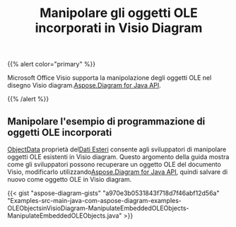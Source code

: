 ﻿---
title: Manipolare gli oggetti OLE incorporati in Visio Diagram
type: docs
weight: 10
url: /it/java/manipulate-the-embedded-ole-objects-in-visio-diagram/
description: Questa pagina descrive come manipolare un oggetto ole con la libreria Aspose.Diagram.
---
{{% alert color="primary" %}}

Microsoft Office Visio supporta la manipolazione degli oggetti OLE nel disegno Visio diagram.[Aspose.Diagram for Java API](https://products.aspose.com/diagram/java/).

{{% /alert %}}
## **Manipolare l'esempio di programmazione di oggetti OLE incorporati**
[ObjectData](https://reference.aspose.com/diagram/java/com.aspose.diagram/foreigndata#ObjectData) proprietà del[Dati Esteri](https://reference.aspose.com/diagram/java/com.aspose.diagram/foreigndata) consente agli sviluppatori di manipolare oggetti OLE esistenti in Visio diagram. Questo argomento della guida mostra come gli sviluppatori possono recuperare un oggetto OLE del documento Visio, modificarlo utilizzando[Aspose.Diagram for Java API](https://products.aspose.com/diagram/java), quindi salvare di nuovo come oggetto OLE in Visio diagram.

{{< gist "aspose-diagram-gists" "a970e3b0531843f718d7f46abf12d56a" "Examples-src-main-java-com-aspose-diagram-examples-OLEObjectsinVisioDiagram-ManipulateEmbeddedOLEObjects-ManipulateEmbeddedOLEObjects.java" >}}
